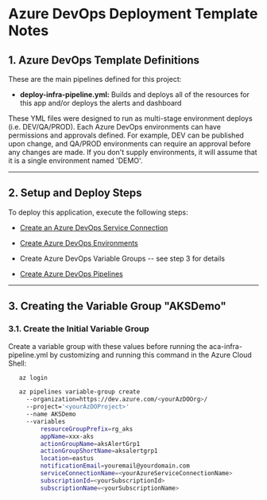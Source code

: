 # Azure DevOps Deployment Template Notes

## 1. Azure DevOps Template Definitions

These are the main pipelines defined for this project:

- **deploy-infra-pipeline.yml:** Builds and deploys all of the resources for this app and/or deploys the alerts and dashboard
<!-- - **deploy-alert-pipeline.yml:** Deploys alerts for the AKS cluster -- Note: right now, this is expecting the cluster name to be set in the variable group -->
<!-- - **deploy-container-registry-pipeline.yml:** Deploys the main-infra.bicep template and creates all of the Azure resources
 -->
<!-- - **deploy-kube-pipeline.yml:** Deploys the main-infra.bicep template and creates all of the Azure resources -->

These YML files were designed to run as multi-stage environment deploys (i.e. DEV/QA/PROD). Each Azure DevOps environments can have permissions and approvals defined. For example, DEV can be published upon change, and QA/PROD environments can require an approval before any changes are made. If you don't supply environments, it will assume that it is a single environment named 'DEMO'.

---

## 2. Setup and Deploy Steps

To deploy this application, execute the following steps:

- [Create an Azure DevOps Service Connection](https://docs.luppes.com/CreateServiceConnections/)

- [Create Azure DevOps Environments](https://docs.luppes.com/CreateDevOpsEnvironments/)

- Create Azure DevOps Variable Groups -- see step 3 for details

- [Create Azure DevOps Pipelines](https://docs.luppes.com/CreateNewPipeline/)

<!-- - Run the aca-infra-pipeline.yml pipeline to deploy the base Azure Resources to an Azure subscription.

- Create a Docker Service Connection in the Project Settings

- Add the Docker Service Connection and ACR User/Password to the Variable Group

- Run the aca-deploy-apps-pipeline.yml pipeline to build and deploy the applications to the ACA. -->

---


## 3. Creating the Variable Group "AKSDemo"

### 3.1. Create the Initial Variable Group

Create a variable group with these values before running the aca-infra-pipeline.yml by customizing and running this command in the Azure Cloud Shell:

``` bash
   az login

   az pipelines variable-group create 
     --organization=https://dev.azure.com/<yourAzDOOrg>/ 
     --project='<yourAzDOProject>' 
     --name AKSDemo 
     --variables 
         resourceGroupPrefix=rg_aks
         appName=xxx-aks
         actionGroupName=aksAlertGrp1
         actionGroupShortName=aksalertgrp1
         location=eastus
         notificationEmail=youremail@yourdomain.com
         serviceConnectionName=<yourAzureServiceConnectionName>
         subscriptionId=<yourSubscriptionId>
         subscriptionName=<yourSubscriptionName>
```

<!-- ### 3.2. Create Docker Service Connection

AFTER creating the Azure Container Registry, go into the Project Settings and create a Docker Service Connection that will allow pipelines to connect to the Container Registry.

![Create Docker Service Connection](DockerServiceConnection.png)
 
### 3.3. Update the Variable Group

After creating the Docker Service Connection, add these four variables in the variable group.  

Find the acrAdminUserName and acrAdminPassword by navigating to the Container Registry in the portal, going to the Access keys tab, and (if the Admin User option is enabled) the password should be visible on that page.

Make these entries in the Variable Group:

``` bash
  dockerRegistryConnectionName=<nameOfTheDockerServiceConnection>
  acrName=<containerRegistryName>
  acrAdminUserName=<fromContainerRegistryPage>
  acrAdminPassword=<fromContainerRegistryPage>
```
-->